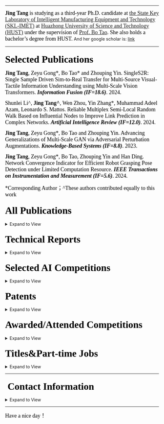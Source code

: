 <!-- ### <font face="Cambria Math" color=black size=6>Welcome to my world 👋</font>-->
<!-- ![GitHub stats](https://github-readme-stats-sigma-five.vercel.app/api?username=vaew&show_icons=true&theme=chartreuse-dark)--> 

---

<font face="Cambria Math" color=black size=4> **Jing Tang** is studying as a third-year Ph.D. candidate at [the State Key Laboratory of Intelligent Manufacturing Equipment and Technology (SKL-IMET)](https://dmet.hust.edu.cn/) at [Huazhong University of Science and Technology (HUST)](https://english.hust.edu.cn/) under the supervision of [Prof. Bo Tao](https://mse.hust.edu.cn/info/1142/1328.htm). She also holds a bachelor’s degree from HUST.</font> And her google scholar is: [link](https://scholar.google.com/citations?hl=en&user=UIH3wxMAAAAJ&view_op=list_works&citft=1&email_for_op=reotnovgib%40gmail.com&gmla=AH70aAU5SkZx1ujAIuCZDcKzzMROXcoDDUZiEcurfeLnLkx7JxzFE8mh5h1-xtaM3v8YxvuuXOguLBajqIfy96MLiO9vbM9FUN4BxWg3rT0igo37vcXbY2VaZ0PQoQR6m1uIBzzOwxA7c5ENaojCdI_9GgVos6W8fXV3HCz4GWBpQd8qmhBp8i1z-s9KgRv13v7gIDa8e_fvpXE6HcqxIEPSRVtrH9ti3A_rbnopybTvFUU)

<!-- 👀 Now I am looking for an internship/full-time job:[resume](https://github.com/vaew/vaew/blob/main/resume.pdf)--> 

---

### <font face="Cambria Math" color=black size=6>Selected Publications</font>

<font face="Cambria Math" color=black size=4> **Jing Tang**, Zeyu Gong*, Bo Tao* and Zhouping Yin. SingleS2R: Single Sample Driven Sim-to-Real Transfer for Multi-Source Visual-Tactile Information Understanding using Multi-Scale Vision Transformers. <b>*Information Fusion (IF=18.6)*</b>. 2024.</font>

<font face="Cambria Math" color=black size=4> Shunlei Li^, **Jing Tang^**, Wen Zhou, Yin Zhang*, Muhammad Adeel Azam, Leonardo S. Mattos. Reliable Multiplex Semi-Local Random Walk Based on Influential Nodes to Improve Link Prediction in Complex Networks. <b>*Artificial Intelligence Review (IF=12.0)*</b>. 2024.</font>

<font face="Cambria Math" color=black size=4> **Jing Tang**, Zeyu Gong*, Bo Tao and Zhouping Yin. Advancing Generalizations of Multi-Scale GAN via Adversarial Perturbation Augmentations. <b>*Knowledge-Based Systems (IF=8.8)*</b>. 2023.</font>

<font face="Cambria Math" color=black size=4> **Jing Tang**, Zeyu Gong*, Bo Tao, Zhouping Yin and Han Ding. Network Convergence Indicator for Efficient Robot Grasping Pose Detection under Limited Computation Resource. <b>*IEEE Transactions on Instrumentation and Measurement (IF=5.6)*</b>. 2024.</font>

<font face="Cambria Math" color=black size=4>*Corresponding Author；^These authors contributed equally to this work </font>

### <font face="Cambria Math" color=black size=6>All Publications</font>

<details>
<summary>Expand to View</summary>
  
1. ***Jing Tang***, Zeyu Gong*, Bo Tao* and Zhouping Yin. SingleS2R: Single Sample Driven Sim-to-Real Transfer for Multi-Source Visual-Tactile Information Understanding using Multi-Scale Vision Transformers. Information Fusion (IF=18.6). 2024.

2. Shunlei Li^, ***Jing Tang***^, Wen Zhou, Yin Zhang*, Muhammad Adeel Azam, Leonardo S. Mattos. Reliable Multiplex Semi-Local Random Walk Based on Influential Nodes to Improve Link Prediction in Complex Networks. Artificial Intelligence Review (IF=12.0). 2024.

3. ***Jing Tang***, Zeyu Gong*, Bo Tao and Zhouping Yin. Advancing Generalizations of Multi-Scale GAN via Adversarial Perturbation Augmentations. Knowledge-Based Systems (IF=8.8). 2023.

4. ***Jing Tang***^, Decheng Xu^, Qingwei Cai, Shunlei Li*, Amin Rezaeipanah*. Towards a Semi-supervised Ensemble Clustering Framework with Flexible Weighting Mechanism and Constraints Information. Engineering Applications of Artificial Intelligence (IF=7.5). 2024.

5. ***Jing Tang***, Zeyu Gong*, Bo Tao, Zhouping Yin and Han Ding. Network Convergence Indicator for Efficient Robot Grasping Pose Detection under Limited Computation Resource. IEEE Transactions on Instrumentation and Measurement (IF=5.6). 2024.

6. ***Jing Tang***, Zeyu Gong*, Haibin Wu and Bo Tao. RFID-Based Pose Estimation for Moving Objects Using Classification and Phase-Position Transformation. IEEE Sensors Journal (IF=4.3). 2021.

7. ***Jing Tang***^, Ting Zhang^, Zeyu Gong*, Xianjun Huang. High Precision Cervical Precancerous Lesions Classification Method Based on ConvNeXt. Bioengineering (IF=4.6). 2023.

8. ***Jing Tang***^, Kaiwen Zuo^, Hanbing Qin, Binli Luo, Ligang He and Shiyan Tang*. Satisfactory Medical Consultation based on Terminology-Enhanced Information Retrieval and Emotional In-Context Learning. Knowledge-Enhanced Information Retrieval Workshop on European Conference on Information Retrieval (ECIR, CCF-C). 2024.

9. Houcheng Su^, Weihao Luo^, Daixian Liu, Mengzhu Wang*, ***Jing Tang***, Junyan Cheng, Cong Wang, Zhenghan Chen. Sharpness-Aware Model-Agnostic Long-Tailed Domain Generalization.Proceedings of the AAAI Conference on Artificial Intelligence (AAAI, CCF-A). 2024.

10. Hui Feng, Zhenfeng Gu, Yi Zhou, Chao Chen, Ruiwen Hu, ***Jing Tang***, Zeyu Gong*, and Bo Tao. A Cross-media Localization Method for Amphibious Climbing Robot. International Conference on Intelligent Robotics and Applications (ICIRA, EI). 2024.

11. Weiting Peng, ***Jing Tang***, Zeyu Gong*, and Bo Tao. Prediction of Hand Kinematics in Grasping with Mamba-based Graph Convolutional Networks. International Conference on Intelligent Robotics and Applications (**Oral** in ICIRA, EI). 2024.

12. Yafeng Zhang^\*, Zilan Yu^\*, Yu Ang Huang and ***Jing Tang***. CLLMFS: A Contrastive Learning enhanced Large Language Model Framework for Few-Shot Named Entity Recognition. European Conference on Artifical Intelligence (ECAI, CCF-B). 2024.


*Corresponding Author；^These authors contributed equally to this work
</details>

### <font face="Cambria Math" color=black size=6>Technical Reports</font>
<details>
<summary>Expand to View</summary>

1. ***Jing Tang***, Quanlu Jia, Yuqiang Xie, Zeyu Gong, Xiang Wen, Jiayi Zhang, Yalong Guo, Guibin Chen, Jiangping Yang. SkyScript-100M: 1,000,000,000 Pairs of Scripts and Shooting Scripts for Short Drama: https://arxiv.org/abs/2408.09333v2

2. Jiaxi Cui, Wentao Zhang, ***Jing Tang***, Xudong Tong, Zhenwei Zhang, Amie, Jing Wen, Rongsheng Wang, Pengfei Wu. AnyTaskTune: Advanced Domain-Specific Solutions through Task-Fine-Tuning: https://arxiv.org/abs/2407.07094

3. Jiaxi Cui, Liuzhenghao Lv, Jing Wen, Rongsheng Wang, ***Jing Tang***, YongHong Tian, Li Yuan. Machine Mindset: An MBTI Exploration of Large Language Models: https://arxiv.org/abs/2312.12999


</details>

<!-- ### <font face="Cambria Math" color=black size=6>Languages and Tools:</font>-->

<!-- <p align="left"> <a href="https://www.python.org" target="_blank" rel="noreferrer"> <img src="https://raw.githubusercontent.com/devicons/devicon/master/icons/python/python-original.svg" alt="python" width="40" height="40"/> </a> <a href="https://pytorch.org/" target="_blank" rel="noreferrer"> <img src="https://www.vectorlogo.zone/logos/pytorch/pytorch-icon.svg" alt="pytorch" width="40" height="40"/> </a> <a href="https://scikit-learn.org/" target="_blank" rel="noreferrer"> <img src="https://upload.wikimedia.org/wikipedia/commons/0/05/Scikit_learn_logo_small.svg" alt="scikit_learn" width="40" height="40"/> </a> <a href="https://www.tensorflow.org" target="_blank" rel="noreferrer"> <img src="https://www.vectorlogo.zone/logos/tensorflow/tensorflow-icon.svg" alt="tensorflow" width="40" height="40"/> </a> <a href="https://www.w3schools.com/cpp/" target="_blank" rel="noreferrer"> <img src="https://raw.githubusercontent.com/devicons/devicon/master/icons/cplusplus/cplusplus-original.svg" alt="cplusplus" width="40" height="40"/> </a>  <a href="https://www.mathworks.com/" target="_blank" rel="noreferrer"> <img src="https://upload.wikimedia.org/wikipedia/commons/2/21/Matlab_Logo.png" alt="matlab" width="40" height="40"/> </a> <a href="https://www.mysql.com/" target="_blank" rel="noreferrer"> <img src="https://raw.githubusercontent.com/devicons/devicon/master/icons/mysql/mysql-original-wordmark.svg" alt="mysql" width="40" height="40"/> </a> <a href="https://opencv.org/" target="_blank" rel="noreferrer"> <img src="https://www.vectorlogo.zone/logos/opencv/opencv-icon.svg" alt="opencv" width="40" height="40"/> </a> <a href="https://pandas.pydata.org/" target="_blank" rel="noreferrer"> <img src="https://raw.githubusercontent.com/devicons/devicon/2ae2a900d2f041da66e950e4d48052658d850630/icons/pandas/pandas-original.svg" alt="pandas" width="40" height="40"/> </a><a href="https://git-scm.com/" target="_blank" rel="noreferrer"> <img src="https://www.vectorlogo.zone/logos/git-scm/git-scm-icon.svg" alt="git" width="40" height="40"/> </a> <a href="https://www.linux.org/" target="_blank" rel="noreferrer"> <img src="https://raw.githubusercontent.com/devicons/devicon/master/icons/linux/linux-original.svg" alt="linux" width="40" height="40"/> </a> </p> -->

### <font face="Cambria Math" color=black size=6>Selected AI Competitions</font>

<details>
<summary>Expand to View</summary>
<pre>
2023 “天马杯”全国高校科技创新大赛————3D数字人驱动赛道 Rank1 (SOLO)
2023 第二届广州·琶洲算法大赛————智能交通CV大模型赛题 Rank1
2023 天池BMW第三届黑客马拉松————虚拟协同合作赛道&总决赛 Rank1
2022 “移动云杯”算力网络应用创新大赛（行业赛道）工业边缘云应用————叉车周界行人检测专题 Rank1
2023 科大讯飞AI开发者大赛————大视角差图像特征提取及匹配挑战赛 Rank1
2023 “SEED”第四届江苏大数据开发与应用大赛————医疗卫生赛道 Rank1
2024 第三届工业数字孪生大赛————设备预测性维护 二等奖
2023 第二届粤港澳大湾区（黄埔）国际算法算例大赛————看视频说话 Rank2 (Prize Money 200,000 RMB)
2023 第二届粤港澳大湾区（黄埔）国际算法算例大赛————路侧毫米波雷达标定与目标跟踪 Rank2 (Prize Money 200,000 RMB)
2022 天池BMW第二届黑客马拉松————工业质检赛道 Rank2 
2022 CCF-BDCI 基于TPU平台实现人群密度估计 Rank3 (SOLO)
2023 科大讯飞AI开发者大赛————AI量化模型预测挑战赛 Rank3/1717
2023 “SEED”第四届江苏大数据开发与应用大赛————新能源赛道 Rank3/1127
2023 科大讯飞AI开发者大赛————SLAM建图精度挑战赛 Rank3/338
2023 科大讯飞AI开发者大赛————空气质量指数预测挑战赛 Rank3/185
2022 字节跳动安全AI挑战赛————赛道一：基于文本和多模态数据的风险识别（复赛：Emoji复杂文本识别）Rank4 (SOLO)
2022 DIGIX全球校园AI算法精英大赛————车道渲染数据质检 Rank5
2023 CVPR 2023 1st foundation model challenge: Track1 Rank5/1006
2021 第五届"中科星图杯"国际高分遥感图像解译大赛————面向海洋一号可见光图像中海冰目标监测 Rank6
2022 粤港澳大湾区（黄埔）国际算法算例大赛————路侧3D感知算法（百度&清华大学智能产业研究院）Rank6
2019 CSDN×易观算法大赛————PV,UV流量预测 Rank6
2022 “域见杯”医检人工智能开发者大赛————宫颈深部细胞学病变 Rank7/903
2022 “移动云杯”算力网络应用创新大赛（行业赛道）工业边缘云应用————工业旋转机械设备健康状态检测专题 Rank8 (SOLO)
2020 链想家计算科技大赛————同名消歧 赛道一 Rank9
2022 粤港澳大湾区（黄埔）国际算法算例大赛————工业品表面缺陷检测技术（深科技）Rank10
2021 高分辨率遥感影像耕地地块提取挑战赛 排行榜 Rank 5/486 答辩rank10 (SOLO)
2023 Kaggle RSNA Screening Mammography Breast Cancer Detection 银牌 (46/1687)
2023 Kaggle Stable Diffusion————Image to Prompts 银牌 (25/1231)
</pre></details>

### <font face="Cambria Math" color=black size=6>Patents</font>

<details>
<summary>Expand to View</summary>
<pre>
1. <b>唐晶</b>；吴海兵；郭子奇；韩子琴；张文婷；尹周平；陶波，一种基于RFID空间定位技术的抓取式柔性分栋方法；ZL201910875139.3 （发明专利）
2. <b>唐晶</b>；吴海兵；郭子奇；韩子琴；张文婷；尹周平；陶波，基于RFID识别定位技术的精准分拣系统V1.0；2019SR1151524（软件著作权）
3. 瞿浩东；<b>唐晶</b>；张名琦；叶昊聪；凌玲，一种快速自动叠衣装置；ZL202021519420.8 （实用新型专利)
4. 陶波；<b>唐晶</b>；龚泽宇，一种基于轻量级卷积神经网络的抓取位姿检测方法及设备；202111656936.6（发明专利，在申）
5. 龚泽宇; <b>唐晶</b>；陶波; 武翀; 赵子桐，一种基于单个真实样本的触觉图像数据集扩充方法；2023110653126 （发明专利，在申）
6. 龚泽宇; <b>唐晶</b>；陶波; 武翀; 赵子桐，基于多尺度生成对抗网络的经纱图像数据提升方法及系统；202311198479X（发明专利，在申）
7. <b>唐晶</b>；一种基于单张图像进行高精度人头重建的方法、装置和介质；（发明专利，在申）
8. <b>唐晶</b>；周灵，一种基于单张图像及说话人音频进行高精度头部动画生成的方法、装置以及介质；（发明专利，在申）
</pre></details>


### <font face="Cambria Math" color=black size=6>Awarded/Attended Competitions</font>

<details>
<summary>Expand to View</summary>
<pre>
2016 全国高中生物联赛决赛(省级赛区) 二等奖
2016 全国高中数学联赛决赛(省级赛区) 二等奖
2017 ACM-ICPC亚洲区北京站铜奖、最佳女队奖
2017 百度百科全国大学生百科知识竞赛全国总决赛 一等奖
2018 华中科技大学第十三届“瑞萨杯”智能车大赛 第一名
2018 第十届全国大学生数学竞赛（非数学类）二等奖
2018 德州仪器魔力芯动大赛 二等奖
2018 第三届中国3D打印创意设计大赛精英组（高校组）优秀奖
2019 第六届“创青春”中国青年创新创业大赛（互联网组）全国赛 银奖
2019 创行科创冠军赛区域赛 银奖
2019 创行未来企业家项目 启明视障者新“视”界项目组 未来企业家精神奖
2019 第四届中国（国际）3D打印创意设计大赛 高校组 优秀奖
2020 中国移动创客马拉松全国总决赛 第四名
2022 中国联通星空创造营应用创新大赛————AI影像赛道 创客成果组 Rank4 优胜奖
2022 蒙牛校园创新大赛初赛-人工智能在数字化工厂智能制造中的应用 Rank4
2020 中国移动创客马拉松决赛(苏州赛区）第五名
2020 美国大学生数学建模大赛 H奖
2021 海华AI挑战赛·中文阅读理解·技术组 Rank12
2021 CVPR2021 PIC Challenge: 3D Face Reconstruction From Multiple 2D Images Rank13/247
2021 第十一届中兴捧月大赛dijkstra派 流量预测 初赛rank12 复赛：区域优胜奖
2021 CVPR2021 安全AI挑战者计划第六期：防御模型的白盒对抗攻击 Rank 37/1681
2021 厦门火炬高新区高校专业新星挑战大赛 三等奖
2022 “移动云杯”算力网络应用创新大赛（行业赛道）工业边缘云应用————工业旋转机械设备健康状态检测专题 Rank8
2023 数字医疗算法应用创新大赛 生物共融与数字疗法应用赛道 Rank8 优胜奖
2022 字节跳动安全AI挑战赛赛道————基于文本和多模态数据的风险识别（初赛：低分辨率抖音号识别）Rank21
2022 蚂蚁集团绿色计算大赛 流量预测 Rank20
2022 第二届“智联重庆·渝见未来”华为开发者暨智能网联大赛（创新创意赛道）Top20
2022 “移动云杯”算力网络应用创新赛道行业赛道全国总决赛 Rank6
2022 ECCV WCPA Challenge: From Face, Body and Fashion to 3D Virtual Avatars Ⅱ Rank19/594
2022 DataCon大数据安全分析竞赛 网络流量分析赛道 Rank22 (挑战一：挖矿流量检测挑战 100/100分 挑战二：智能蜜罐环境构建 15.45/100分）
2022 山东省第四届数据应用创新创业大赛 数用高校创新创业暨大学生创新创业网络大赛 Rank17 三等奖
2023 International Conference on Neural Computing for Advanced Applications Chinese Diabetes Question Classification Evaluation Task Rank7
2023 WAIC黑客马拉松————工业赛道“AI引领未来工厂”工业人工智能竞赛 蓝鼎奖
2023 天池魔搭社区Create@AI黑客马拉松 人气队伍奖
2023 “领军挂帅，就在佛山” 佛山助企引才精英人才大赛————金融行业赛道 点睛探花奖（三等奖）
2023 第一届全国互联网创新大赛 赛题一：面向生产设备多源数据融合的预测性维护和故障智能诊断 初赛Rank2 复赛Rank11
2023 科大讯飞开发者大赛 农民身份识别挑战赛 Rank28/1163
2023 百度大模型应用挑战赛 优秀作品奖
2023 阿里云Create@AI创客松 最具实用价值奖
2023 丝绸之路女性创新设计大赛————工业产品类 优秀奖
2023 第一届OPENAIGC开发者大赛 高校组 优秀作品奖
2023 百度智能云千帆大模型平台马拉松 创新实验奖
2023 第四届综合交通创新创业大赛 优秀奖
2023 “大运河杯”数据开发应用创新大赛————数字信用赛道 三等奖（Rank4）
2023 北京大数据技能大赛————数据传感创新赛道 最佳应用创新奖
2024 无锡惠山太湖奖学金
2024 “创客北京”创新创业大赛密云区创客组 一等奖
</pre></details> 


### <font face="Cambria Math" color=black size=6>Titles&Part-time Jobs</font>

<details>
<summary>Expand to View</summary>
<pre>
* <font face="Cambria Math" color=black size=4>Zlab Member</font>
* <font face="Cambria Math" color=black size=4>Kaggle Expert</font>
* <font face="Cambria Math" color=black size=4>Datawhale Member</font>
* <font face="Cambria Math" color=black size=4>Chamd5 AI Lab Leader</font>
* <font face="Cambria Math" color=black size=4>Miracle Plus F23 Member</font>
* <font face="Cambria Math" color=black size=4>China Mobile Star Partner</font>
* <font face="Cambria Math" color=black size=4>FOCUS Team Visual Group Mentor</font>
* <font face="Cambria Math" color=black size=4>PaddlePaddle Developers Expert</font>
* <font face="Cambria Math" color=black size=4>United Nations #TEACH GIRLS CODING Volunteer Mentor</font>
</pre></details>


---

### <font face="Cambria Math" color=black size=6> Contact Information</font>

<details>
<summary>Expand to View</summary>
<pre>
<font face="Cambria Math" color=black size=4>Jing Tang Ph.D. Candidate</font>
<font face="Cambria Math" color=black size=4>School of Mechanical Science & Engineering</font>
<font face="Cambria Math" color=black size=4>State Key Laboratory of Intelligent Manufacturing Equipment and Technology</font>
<font face="Cambria Math" color=black size=4>Huazhong University of Science & Technology</font>
<font face="Cambria Math" color=black size=4>Wuhan, Hubei, P. R. China (430074)</font>
<font face="Cambria Math" color=black size=4>Email: j_tang@hust.edu.cn / focusers@163.com </font>
</pre></details> 



---

<font face="Cambria Math" color=black size=4>Have a nice day！</font>

